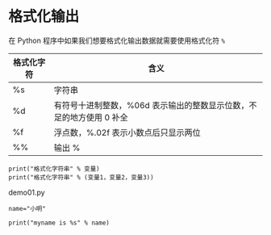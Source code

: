# 格式化输出

在 Python 程序中如果我们想要格式化输出数据就需要使用格式化符 `%`

| 格式化字符 | 含义                                                         |
| ---------- | ------------------------------------------------------------ |
| %s         | 字符串                                                       |
| %d         | 有符号十进制整数，%06d 表示输出的整数显示位数，不足的地方使用 0 补全 |
| %f         | 浮点数，%.02f 表示小数点后只显示两位                         |
| %%         | 输出 %                                                       |

```
print("格式化字符串" % 变量)
print("格式化字符串" % (变量1，变量2，变量3))
```

demo01.py
```
name="小明"

print("myname is %s" % name)
```